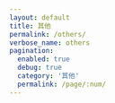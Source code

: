 ```yaml
---
layout: default
title: 其他
permalink: /others/
verbose_name: others
pagination:
  enabled: true
  debug: true
  category: '其他'
  permalink: /page/:num/
---
```

